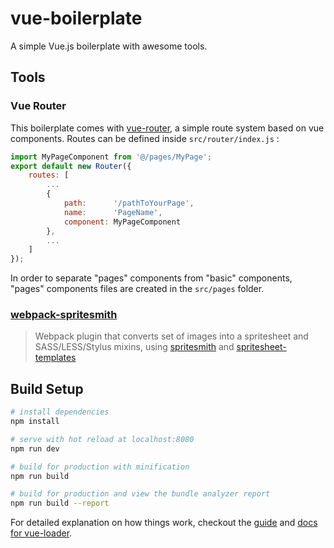 # vue-boilerplate

A simple Vue.js boilerplate with awesome tools.

## Tools

### Vue Router
This boilerplate comes with [vue-router](https://router.vuejs.org/), a simple route system based on vue components. Routes can be defined inside `src/router/index.js` :
```javascript
import MyPageComponent from '@/pages/MyPage';
export default new Router({
    routes: [
        ...
        {
            path:      '/pathToYourPage',
            name:      'PageName',
            component: MyPageComponent
        },
        ...
    ]
});
```
In order to separate "pages" components from "basic" components, "pages" components files are created in the `src/pages` folder.


### [webpack-spritesmith](https://www.npmjs.com/package/webpack-spritesmith) 
> Webpack plugin that converts set of images into a spritesheet and SASS/LESS/Stylus mixins, using [spritesmith](https://github.com/Ensighten/spritesmith) and [spritesheet-templates](https://github.com/twolfson/spritesheet-templates)

## Build Setup

``` bash
# install dependencies
npm install

# serve with hot reload at localhost:8080
npm run dev

# build for production with minification
npm run build

# build for production and view the bundle analyzer report
npm run build --report
```

For detailed explanation on how things work, checkout the [guide](http://vuejs-templates.github.io/webpack/) and [docs for vue-loader](http://vuejs.github.io/vue-loader).

